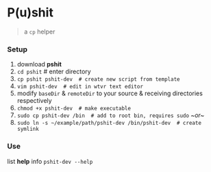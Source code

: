 # P(u)shit

> a `cp` helper   

### Setup   

1. download **pshit**
2. `cd pshit`  # enter directory
3. `cp pshit pshit-dev  # create new script from template`
4. `vim pshit-dev  # edit in wtvr text editor`
5. modify `baseDir` & `remoteDir` to your source & receiving directories respectively
6. `chmod +x pshit-dev  # make executable`
7. `sudo cp pshit-dev /bin  # add to root bin, requires sudo`
*~or~*
7. `sudo ln -s ~/example/path/pshit-dev /bin/pshit-dev  # create symlink`

### Use   

list **help** info
`pshit-dev --help`   



